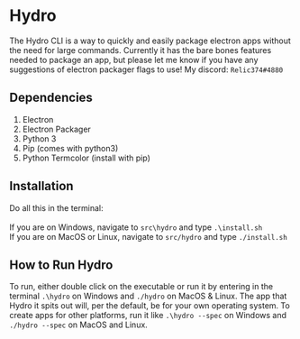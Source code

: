 # Hydro

The Hydro CLI is a way to quickly and easily package electron apps without the need for large commands.
Currently it has the bare bones features needed to package an app, but please let me know if you have any suggestions of electron packager flags to use! My discord: `Relic374#4880`

## Dependencies
1. Electron
2. Electron Packager
3. Python 3
4. Pip (comes with python3)
5. Python Termcolor (install with pip)

## Installation
Do all this in the terminal:<br>
<br>
If you are on Windows, navigate to `src\hydro` and type `.\install.sh`<br>
If you are on MacOS or Linux, navigate to `src/hydro` and type `./install.sh`

## How to Run Hydro
To run, either double click on the executable or run it by entering in the terminal `.\hydro` on Windows and `./hydro` on MacOS & Linux.
The app that Hydro it spits out will, per the default, be for your own operating system. To create apps for other platforms, run it like `.\hydro --spec` on Windows and `./hydro --spec` on MacOS and Linux.
